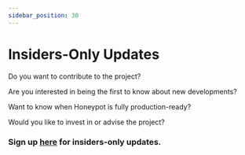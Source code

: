 ```yaml
---
sidebar_position: 30
---
```


# Insiders-Only Updates

Do you want to contribute to the project?

Are you interested in being the first to know about new developments?

Want to know when Honeypot is fully production-ready?

Would you like to invest in or advise the project?

### Sign up [here](https://share.hsforms.com/1b5fwtTlUTLOwvwko1EM7bQd2aad) for insiders-only updates.
